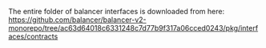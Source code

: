 The entire folder of balancer interfaces is downloaded from here:
https://github.com/balancer/balancer-v2-monorepo/tree/ac63d64018c6331248c7d77b9f317a06cced0243/pkg/interfaces/contracts